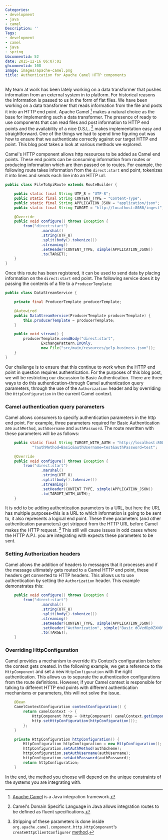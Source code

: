```yaml
---
Categories:
- development
- java
- camel
Description: ''
Tags:
- development
- camel
- java
- spring
bbcommentid: 52
date: 2015-12-16 06:07:01
ghcommentid: 108
image: images/apache-camel.png
title: Authentication for Apache Camel HTTP components
---
```


My team at work has been lately working on a data transformer that pushes information from an external system in to platform. For historical reasons the information is passed to us in the form of flat files. We have been working on a data transformer that reads information from the file and posts it into an HTTP end point.
Apache Camel [^1] makes a natural choice as the base for implementing such a data transformer. The presence of ready to use components that can read files and post information to HTTP end points and the availability of a nice D.S.L. [^2] makes implementation easy and straightforward. One of the things we had to spend time figuring out was how to ensure that we authenticate correctly against our target HTTP end point. This blog post takes a look at various methods we explored.

<!--more-->
Camel's HTTP component allows http resources to be added as Camel end points. These end points can be consuming information from routes or producing information which are then passed on to routes. For example, the following route takes information from the `direct:start` end point, tokenizes it into lines and sends each line into an HTTP url.

```java
public class FileToApiRoute extends RouteBuilder {

    public static final String UTF_8 = "UTF-8";
    public static final String CONTENT_TYPE = "Content-Type";
    public static final String APPLICATION_JSON = "application/json";
    public static final String TARGET = "http://localhost:8080/ingest";

    @Override
    public void configure() throws Exception {
        from("direct:start")
                .marshal()
                .string(UTF_8)
                .split(body().tokenize())
                .streaming()
                .setHeader(CONTENT_TYPE, simple(APPLICATION_JSON))
                .to(TARGET);
    }
}
```

Once this route has been registered, it can be used to send data by placing information on the `direct:start` end point. The following service does it by passing the contents of a file to a `ProducerTemplate`:

```java
public class DataStreamService {

    private final ProducerTemplate producerTemplate;

    @Autowired
    public DataStreamService(ProducerTemplate producerTemplate) {
        this.producerTemplate = producerTemplate;
    }

    public void stream() {
        producerTemplate.sendBody("direct:start",
                ExchangePattern.InOnly,
                new File("src/main/resources/yelp.business.json"));
    }
}
```

Our challenge is to ensure that this continue to work when the HTTP end point in question requires authentication. For the purposes of this blog post, we will be restricting our discussion to Basic Authentication. There are three ways to do this authentication–through Camel authentication query parameters, through the use of the `Authorization` header and by overriding the `HttpConfiguration` in the current Camel context.


### Camel authentication query parameters

Camel allows consumers to specify authentication parameters in the http end point. For example, three parameters required for Basic Authentication are `authMethod`, `authUsername` and `authPassword`. The route rewritten with these parameters will be as follows:

```java
    public static final String TARGET_WITH_AUTH = "http://localhost:8080/ingest" +
            "?authMethod=Basic&authUsername=test&authPassword=test";

    @Override
    public void configure() throws Exception {
        from("direct:start")
                .marshal()
                .string(UTF_8)
                .split(body().tokenize())
                .streaming()
                .setHeader(CONTENT_TYPE, simple(APPLICATION_JSON))
                .to(TARGET_WITH_AUTH);
    }
```
It is odd to be adding authentication parameters to a URL, but here the URL has multiple purposes–this is a URL to which information is going to be sent to, it also represents a logical end point. These three parameters (and other authentication parameters) get stripped from the HTTP URL before Camel makes the HTTP request. [^3] This still will cause issues in odd cases where the HTTP A.P.I. you are integrating with expects these parameters to be sent.

### Setting Authorization headers

Camel allows the addition of headers to messages that it processes and if the message ultimately gets routed to a Camel HTTP end point, these headers get converted to HTTP headers. This allows us to use authentication by setting the `Authorization` header. This example demonstrates this:

```java
    public void configure() throws Exception {
        from("direct:start")
                .marshal()
                .string(UTF_8)
                .split(body().tokenize())
                .streaming()
                .setHeader(CONTENT_TYPE, simple(APPLICATION_JSON))
                .setHeader("Authorization", simple("Basic dGVzdDp0ZXN0"))
                .to(TARGET);
    }
```

### Overriding HttpConfiguration

Camel provides a mechanism to override it‘s Context‘s configuration before the context gets created. In the following example, we get a reference to the `HttpComponent` and set a new `HttpConfiguration` with the right authentication. This allows us to separate the authentication configurations from the route definitions. However, if your Camel context is responsible for talking to different HTTP end points with different authentication mechanisms or parameters, this will not solve the issue.

```java
    @Bean
    CamelContextConfiguration contextConfiguration() {
        return camelContext -> {
            HttpComponent http = (HttpComponent) camelContext.getComponent("http");
            http.setHttpConfiguration(httpConfiguration());
        };
    }

    private HttpConfiguration httpConfiguration() {
        HttpConfiguration httpConfiguration = new HttpConfiguration();
        httpConfiguration.setAuthMethod(authScheme);
        httpConfiguration.setAuthUsername(authUsername);
        httpConfiguration.setAuthPassword(authPassword);
        return httpConfiguration;
    }
```

In the end, the method you choose will depend on the unique constraints of the systems you are integrating with.

[^1]: [Apache Camel](https://camel.apache.org/) is a Java integration framework.
[^2]: Camel's Domain Specific Language in Java allows integration routes to be defined as fluent specifications.
[^3]: Stripping of these parameters is done inside `org.apache.camel.component.http.HttpComponent`‘s `createHttpClientConfigurer` [method](https://github.com/apache/camel/blob/f7f0b18f6924fe0b01f32a25ed1e38e29b1bf8e5/components/camel-http/src/main/java/org/apache/camel/component/http/HttpComponent.java#L66).